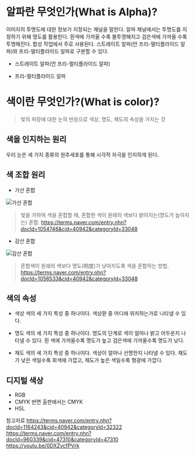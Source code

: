 # 알파란 무엇인가(What is Alpha)?
이미지의 투명도에 대한 정보가 지정되는 채널을 말한다. 알파 채널에서는 투명도를 지정하기 위해 명도를 활용한다. 흰색에 가까울 수록 불투명해지고 검은색에 가까울 수록 투명해진다. 합성 작업에서 주로 사용된다. 스트레이트 알파(언 프리-멀티플라이드 알파)와 프리-멀티플라이드 알파로 구분할 수 있다. 

* 스트레이트 알파(언 프리-멀티플라이드 알파)

* 프리-멀티플라이드 알파


# 색이란 무엇인가?(What is color)?

>빛의 파장에 대한 눈의 반응으로 색상, 명도, 채도의 속성을 가지는 것


## 색을 인지하는 원리 
우리 눈은 세 가지 종류의 원추세포를 통해 시각적 자극을 인지하게 된다. 
## 색 조합 원리 
* 가산 혼합

![가산 혼합](https://user-images.githubusercontent.com/71231278/93718441-38dfcf00-fbb7-11ea-9e76-56f940febfc2.jpg)

>빛을 가하여 색을 혼합할 때, 혼합한 색이 원래의 색보다 밝아지는(명도가 높아지는) 혼합.
https://terms.naver.com/entry.nhn?docId=1054746&cid=40942&categoryId=33048
* 감산 혼합


![감산 혼합](https://user-images.githubusercontent.com/71231278/93718443-3a10fc00-fbb7-11ea-8560-3d9f0ca68133.jpg)

>혼합색이 원래의 색보다 명도(明度)가 낮아지도록 색을 혼합하는 방법.
https://terms.naver.com/entry.nhn?docId=1056533&cid=40942&categoryId=33048

## 색의 속성
* 색상 
색의 세 가지 특성 중 하나이다. 색상환 중 어디에 위치하는가로 나타낼 수 있다. 

* 명도
색의 세 가지 특성 중 하나이다. 명도의 단계로 색이 얼마나 밝고 어두운지 나타낼 수 있다. 흰 색에 가까울수록 명도가 높고 검은색에 가까울수록 명도가 낮다. 

* 채도 
색의 세 가지 특성 중 하나이다. 색상이 얼마나 선명한지 나타낼 수 있다. 채도가 낮은 색일수록 회색에 가깝고, 채도가 높은 색일수록 형광에 가깝다.   

## 디지털 색상

* RGB 
* CMYK
반면 출판에서는 CMYK 
* HSL

참고자료
https://terms.naver.com/entry.nhn?docId=1164243&cid=40942&categoryId=32322
https://terms.naver.com/entry.nhn?docId=960339&cid=47310&categoryId=47310
https://youtu.be/0DXZvcfPVrk
